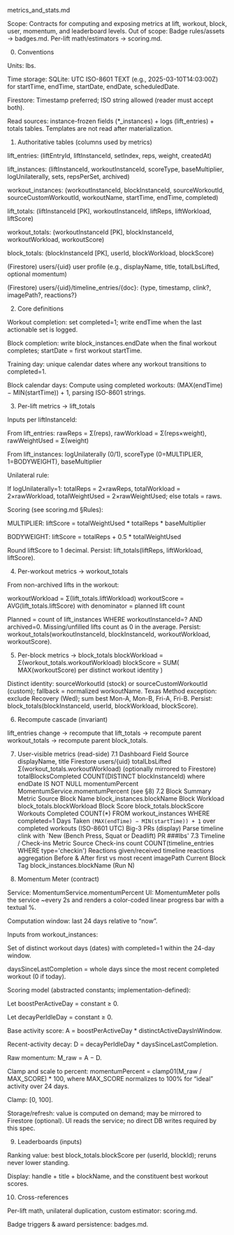 metrics_and_stats.md

Scope: Contracts for computing and exposing metrics at lift, workout, block, user, momentum, and leaderboard levels.
Out of scope: Badge rules/assets → badges.md. Per-lift math/estimators → scoring.md.

0) Conventions

Units: lbs.

Time storage:
SQLite: UTC ISO-8601 TEXT (e.g., 2025-03-10T14:03:00Z) for startTime, endTime, startDate, endDate, scheduledDate.

Firestore: Timestamp preferred; ISO string allowed (reader must accept both).

Read sources: instance-frozen fields (*_instances) + logs (lift_entries) + totals tables. Templates are not read after materialization.

1) Authoritative tables (columns used by metrics)

lift_entries: (liftEntryId, liftInstanceId, setIndex, reps, weight, createdAt)

lift_instances: (liftInstanceId, workoutInstanceId, scoreType, baseMultiplier, logUnilaterally, sets, repsPerSet, archived)

workout_instances: (workoutInstanceId, blockInstanceId, sourceWorkoutId, sourceCustomWorkoutId, workoutName, startTime, endTime, completed)

lift_totals: (liftInstanceId [PK], workoutInstanceId, liftReps, liftWorkload, liftScore)

workout_totals: (workoutInstanceId [PK], blockInstanceId, workoutWorkload, workoutScore)

block_totals: (blockInstanceId [PK], userId, blockWorkload, blockScore)

(Firestore) users/{uid} user profile (e.g., displayName, title, totalLbsLifted, optional momentum)

(Firestore) users/{uid}/timeline_entries/{doc}: {type, timestamp, clink?, imagePath?, reactions?}

2) Core definitions

Workout completion: set completed=1; write endTime when the last actionable set is logged.

Block completion: write block_instances.endDate when the final workout completes; startDate = first workout startTime.

Training day: unique calendar dates where any workout transitions to completed=1.

Block calendar days: Compute using completed workouts: (MAX(endTime) − MIN(startTime)) + 1, parsing ISO-8601 strings.

3) Per-lift metrics → lift_totals

Inputs per liftInstanceId:

From lift_entries:
rawReps = Σ(reps), rawWorkload = Σ(reps×weight), rawWeightUsed = Σ(weight)

From lift_instances: logUnilaterally (0/1), scoreType (0=MULTIPLIER, 1=BODYWEIGHT), baseMultiplier

Unilateral rule:

If logUnilaterally=1: totalReps = 2×rawReps, totalWorkload = 2×rawWorkload, totalWeightUsed = 2×rawWeightUsed; else totals = raws.

Scoring (see scoring.md §Rules):

MULTIPLIER: liftScore = totalWeightUsed * totalReps * baseMultiplier

BODYWEIGHT: liftScore = totalReps + 0.5 * totalWeightUsed

Round liftScore to 1 decimal.
Persist: lift_totals(liftReps, liftWorkload, liftScore).

4) Per-workout metrics → workout_totals

From non-archived lifts in the workout:

workoutWorkload = Σ(lift_totals.liftWorkload)
workoutScore    = AVG(lift_totals.liftScore) with denominator = planned lift count


Planned = count of lift_instances WHERE workoutInstanceId=? AND archived=0. Missing/unfilled lifts count as 0 in the average.
Persist: workout_totals(workoutInstanceId, blockInstanceId, workoutWorkload, workoutScore).

5) Per-block metrics → block_totals
   blockWorkload = Σ(workout_totals.workoutWorkload)
   blockScore    = SUM( MAX(workoutScore) per distinct workout identity )


Distinct identity: sourceWorkoutId (stock) or sourceCustomWorkoutId (custom); fallback = normalized workoutName.
Texas Method exception: exclude Recovery (Wed); sum best Mon-A, Mon-B, Fri-A, Fri-B.
Persist: block_totals(blockInstanceId, userId, blockWorkload, blockScore).

6) Recompute cascade (invariant)

lift_entries change → recompute that lift_totals → recompute parent workout_totals → recompute parent block_totals.

7) User-visible metrics (read-side)
   7.1 Dashboard
   Field	Source
   displayName, title	Firestore users/{uid}
   totalLbsLifted	Σ(workout_totals.workoutWorkload) (optionally mirrored to Firestore)
   totalBlocksCompleted	COUNT(DISTINCT blockInstanceId) where endDate IS NOT NULL
   momentumPercent	MomentumService.momentumPercent (see §8)
   7.2 Block Summary
   Metric	Source
   Block Name	block_instances.blockName
   Block Workload	block_totals.blockWorkload
   Block Score	block_totals.blockScore
   Workouts Completed	COUNT(*) FROM workout_instances WHERE completed=1
   Days Taken	`(MAX(endTime) − MIN(startTime)) + 1` over completed workouts (ISO-8601 UTC)
   Big-3 PRs (display)	Parse timeline clink with `New (Bench Press, Squat or Deadlift) PR ###lbs'
   7.3 Timeline / Check-ins
   Metric	Source
   Check-ins count	COUNT(timeline_entries WHERE type='checkin')
   Reactions given/received	timeline reactions aggregation
   Before & After	first vs most recent imagePath
   Current Block Tag	block_instances.blockName (Run N)

8) Momentum Meter (contract)

Service: MomentumService.momentumPercent
UI: MomentumMeter polls the service ~every 2s and renders a color-coded linear progress bar with a textual %.

Computation window: last 24 days relative to “now”.

Inputs from workout_instances:

Set of distinct workout days (dates) with completed=1 within the 24-day window.

daysSinceLastCompletion = whole days since the most recent completed workout (0 if today).

Scoring model (abstracted constants; implementation-defined):

Let boostPerActiveDay = constant ≥ 0.

Let decayPerIdleDay = constant ≥ 0.

Base activity score: A = boostPerActiveDay * distinctActiveDaysInWindow.

Recent-activity decay: D = decayPerIdleDay * daysSinceLastCompletion.

Raw momentum: M_raw = A − D.

Clamp and scale to percent: momentumPercent = clamp01(M_raw / MAX_SCORE) * 100, where MAX_SCORE normalizes to 100% for “ideal” activity over 24 days.

Clamp: [0, 100].

Storage/refresh: value is computed on demand; may be mirrored to Firestore (optional). UI reads the service; no direct DB writes required by this spec.

9) Leaderboards (inputs)

Ranking value: best block_totals.blockScore per (userId, blockId); reruns never lower standing.

Display: handle + title + blockName, and the constituent best workout scores.

10) Cross-references

Per-lift math, unilateral duplication, custom estimator: scoring.md.

Badge triggers & award persistence: badges.md.